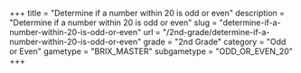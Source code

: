 +++
title = "Determine if a number within 20 is odd or even"
description = "Determine if a number within 20 is odd or even"
slug = "determine-if-a-number-within-20-is-odd-or-even"
url = "/2nd-grade/determine-if-a-number-within-20-is-odd-or-even"
grade = "2nd Grade"
category = "Odd or Even"
gametype = "BRIX_MASTER"
subgametype = "ODD_OR_EVEN_20"
+++